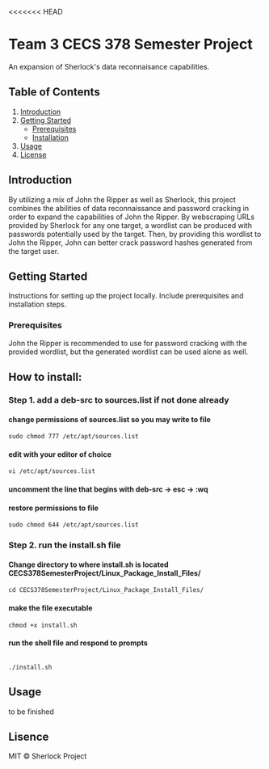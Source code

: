 <<<<<<< HEAD

# Team 3 CECS 378 Semester Project

An expansion of Sherlock's data reconnaisance capabilities.

## Table of Contents

1. [Introduction](#introduction)
2. [Getting Started](#getting-started)
    - [Prerequisites](#prerequisites)
    - [Installation](#installation)
3. [Usage](#usage)
4. [License](#license)

## Introduction

By utilizing a mix of John the Ripper as well as Sherlock, this project combines the abilities of data reconnaissance and password cracking in order to expand the capabilities of John the Ripper. By webscraping URLs provided by Sherlock for any one target, a wordlist can be produced with passwords potentially used by the target. Then, by providing this wordlist to John the Ripper, John can better crack password hashes generated from the target user.

## Getting Started

Instructions for setting up the project locally. Include prerequisites and installation steps.

### Prerequisites

John the Ripper is recommended to use for password cracking with the provided wordlist, but the generated wordlist can be used alone as well.

## How to install:

### Step 1. add a deb-src to sources.list if not done already
#### change permissions of sources.list so you may write to file
```
sudo chmod 777 /etc/apt/sources.list
```

#### edit with your editor of choice
```
vi /etc/apt/sources.list
```
#### uncomment the line that begins with deb-src -> esc -> :wq

#### restore permissions to file
```
sudo chmod 644 /etc/apt/sources.list
```

### Step 2. run the install.sh file 
#### Change directory to where install.sh is located CECS378SemesterProject/Linux_Package_Install_Files/

```
cd CECS378SemesterProject/Linux_Package_Install_Files/
```

#### make the file executable
```
chmod +x install.sh
```
#### run the shell file and respond to prompts
```

./install.sh
```

## Usage
to be finished

## Lisence

MIT © Sherlock Project
